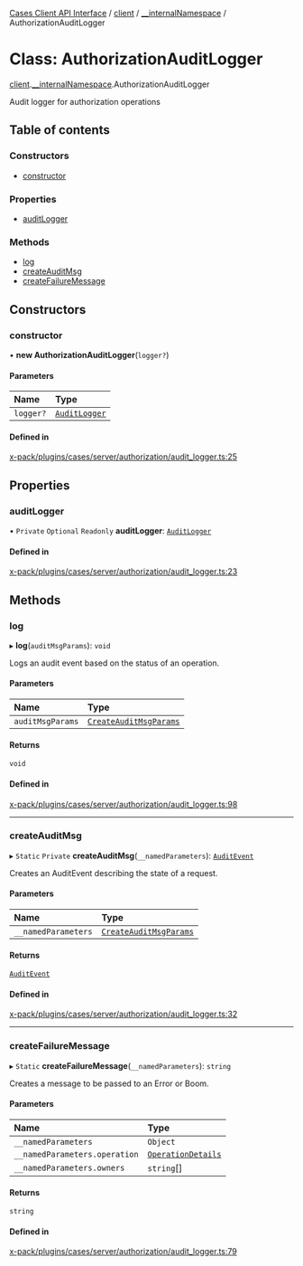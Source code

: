 [Cases Client API Interface](../README.md) / [client](../modules/client.md) / [\_\_internalNamespace](../modules/client.__internalNamespace.md) / AuthorizationAuditLogger

# Class: AuthorizationAuditLogger

[client](../modules/client.md).[__internalNamespace](../modules/client.__internalNamespace.md).AuthorizationAuditLogger

Audit logger for authorization operations

## Table of contents

### Constructors

- [constructor](client.__internalNamespace.AuthorizationAuditLogger.md#constructor)

### Properties

- [auditLogger](client.__internalNamespace.AuthorizationAuditLogger.md#auditlogger)

### Methods

- [log](client.__internalNamespace.AuthorizationAuditLogger.md#log)
- [createAuditMsg](client.__internalNamespace.AuthorizationAuditLogger.md#createauditmsg)
- [createFailureMessage](client.__internalNamespace.AuthorizationAuditLogger.md#createfailuremessage)

## Constructors

### constructor

• **new AuthorizationAuditLogger**(`logger?`)

#### Parameters

| Name | Type |
| :------ | :------ |
| `logger?` | [`AuditLogger`](../interfaces/client.__internalNamespace.AuditLogger.md) |

#### Defined in

[x-pack/plugins/cases/server/authorization/audit_logger.ts:25](https://github.com/elastic/kibana/blob/06b0f975f60/x-pack/plugins/cases/server/authorization/audit_logger.ts#L25)

## Properties

### auditLogger

• `Private` `Optional` `Readonly` **auditLogger**: [`AuditLogger`](../interfaces/client.__internalNamespace.AuditLogger.md)

#### Defined in

[x-pack/plugins/cases/server/authorization/audit_logger.ts:23](https://github.com/elastic/kibana/blob/06b0f975f60/x-pack/plugins/cases/server/authorization/audit_logger.ts#L23)

## Methods

### log

▸ **log**(`auditMsgParams`): `void`

Logs an audit event based on the status of an operation.

#### Parameters

| Name | Type |
| :------ | :------ |
| `auditMsgParams` | [`CreateAuditMsgParams`](../interfaces/client.__internalNamespace.CreateAuditMsgParams.md) |

#### Returns

`void`

#### Defined in

[x-pack/plugins/cases/server/authorization/audit_logger.ts:98](https://github.com/elastic/kibana/blob/06b0f975f60/x-pack/plugins/cases/server/authorization/audit_logger.ts#L98)

___

### createAuditMsg

▸ `Static` `Private` **createAuditMsg**(`__namedParameters`): [`AuditEvent`](../interfaces/client.__internalNamespace.AuditEvent.md)

Creates an AuditEvent describing the state of a request.

#### Parameters

| Name | Type |
| :------ | :------ |
| `__namedParameters` | [`CreateAuditMsgParams`](../interfaces/client.__internalNamespace.CreateAuditMsgParams.md) |

#### Returns

[`AuditEvent`](../interfaces/client.__internalNamespace.AuditEvent.md)

#### Defined in

[x-pack/plugins/cases/server/authorization/audit_logger.ts:32](https://github.com/elastic/kibana/blob/06b0f975f60/x-pack/plugins/cases/server/authorization/audit_logger.ts#L32)

___

### createFailureMessage

▸ `Static` **createFailureMessage**(`__namedParameters`): `string`

Creates a message to be passed to an Error or Boom.

#### Parameters

| Name | Type |
| :------ | :------ |
| `__namedParameters` | `Object` |
| `__namedParameters.operation` | [`OperationDetails`](../interfaces/client.__internalNamespace.OperationDetails.md) |
| `__namedParameters.owners` | `string`[] |

#### Returns

`string`

#### Defined in

[x-pack/plugins/cases/server/authorization/audit_logger.ts:79](https://github.com/elastic/kibana/blob/06b0f975f60/x-pack/plugins/cases/server/authorization/audit_logger.ts#L79)
